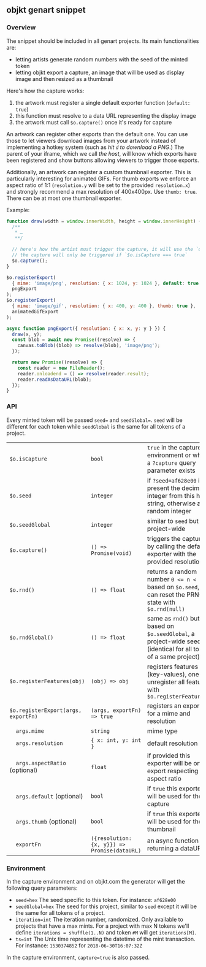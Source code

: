 ## objkt genart snippet

### Overview

The snippet should be included in all genart projects.
Its main functionalities are:
- letting artists generate random numbers with the seed of the minted token
- letting objkt export a capture, an image that will be used as display image and then resized as a thumbnail

Here's how the capture works:

1. the artwork must register a single default exporter function (`default: true`)
2. this function must resolve to a data URL representing the display image
3. the artwork must call `$o.capture()` once it's ready for capture

An artwork can register other exports than the default one. You can use those to let viewers download images from your artwork instead of implementing a hotkey system (such as *hit `d` to download a PNG*.) The parent of your iframe, which we call *the host*, will know which exports have been registered and show buttons allowing viewers to trigger those exports.

Additionally, an artwork can register a custom thumbnail exporter. This is particularly interesting for animated GIFs. For thumb exports we enforce an aspect ratio of 1:1 (`resolution.y` will be set to the provided `resolution.x`) and strongly recommend a max resolution of 400x400px. Use `thumb: true`. There can be at most one thumbnail exporter.

Example:

```js
function draw(width = window.innerWidth, height = window.innerHeight) {
  /** 
   * …
   **/

  // here's how the artist must trigger the capture, it will use the `default` exporter with the provided resolution
  // the capture will only be triggered if `$o.isCapture === true`
  $o.capture();
}

$o.registerExport(
  { mime: 'image/png', resolution: { x: 1024, y: 1024 }, default: true },
  pngExport
);
$o.registerExport(
  { mime: 'image/gif', resolution: { x: 400, y: 400 }, thumb: true },
  animatedGifExport
);

async function pngExport({ resolution: { x: x, y: y } }) {
  draw(x, y);
  const blob = await new Promise((resolve) => {
    canvas.toBlob((blob) => resolve(blob), 'image/png');
  });

  return new Promise((resolve) => {
    const reader = new FileReader();
    reader.onloadend = () => resolve(reader.result);
    reader.readAsDataURL(blob);
  });
}
```

### API

Every minted token will be passed `seed=` and `seedGlobal=`. `seed` will be different for each token while `seedGlobal` is the same for all tokens of a project.

|                                     |                                              |                                                                                                                |
| ----------------------------------- | -------------------------------------------- | -------------------------------------------------------------------------------------------------------------- |
| `$o.isCapture`                      | `bool`                                       | `true` in the capture environment or when a `?capture` query parameter exists                                  |
| `$o.seed`                           | `integer`                                    | if `?seed=af628e00` is present the decimal integer from this hex string, otherwise a random integer            |
| `$o.seedGlobal`                     | `integer`                                    | similar to `seed` but project-wide                                                                             |
| `$o.capture()`                      | `() => Promise(void)`                        | triggers the capture by calling the default exporter with the provided resolution                              |
| `$o.rnd()`                          | `() => float`                                | returns a random number `0 <= n < 1` based on `$o.seed`, one can reset the PRNG state with `$o.rnd(null)`      |
| `$o.rndGlobal()`                    | `() => float`                                | same as `rnd()` but based on `$o.seedGlobal`, a project-wide seed (identical for all tokens of a same project) |
| `$o.registerFeatures(obj)`          | `(obj) => obj`                               | registers features (key-values), one can unregister all featurs with `$o.registerFeatures()`                   |
| `$o.registerExport(args, exportFn)` | `(args, exportFn) => true`                   | registers an exporter for a mime and resolution                                                                |
| `  args.mime`                       | `string`                                     | mime type                                                                                                      |
| `  args.resolution`                 | `{ x: int, y: int }`                         | default resolution                                                                                             |
| `  args.aspectRatio` (optional)     | `float`                                      | if provided this exporter will be only export respecting this aspect ratio                                     |
| `  args.default` (optional)         | `bool`                                       | if `true` this exporter will be used for the capture                                                           |
| `  args.thumb` (optional)           | `bool`                                       | if `true` this exporter will be used for the thumbnail                                                         |
| `  exportFn`                        | `({resolution: {x, y}}) => Promise(dataURL)` | an async function returning a dataURL                                                                          |

### Environment

In the capture environment and on objkt.com the generator will get the following query parameters:

- `seed=hex`
  The seed specific to this token. For instance: `af628e00`
- `seedGlobal=hex`
  The seed for this project, similar to `seed` except it will be the same for all tokens of a project.
- `iteration=int`
  The iteration number, randomized. Only available to projects that have a max mints.
  For a project with max N tokens we'll define `iterations = shuffle(1..N)` and token `#M` will get `iterations[M]`.
- `ts=int`
  The Unix time representing the datetime of the mint transaction. For instance: `1530374852` for `2018-06-30T16:07:32Z`

In the capture environment, `capture=true` is also passed.
